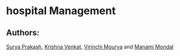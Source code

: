 # hospital Management

## Authors:

[Surya Prakash](https://www.github.com/nespar7), [Krishna Venkat](https://www.github.com/kv2002), [Virinchi Mourya](https://github.com/Kreiger444) and [Manami Mondal](https://www.github.com/ManamiMondal)
